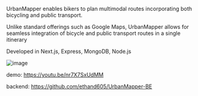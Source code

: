 UrbanMapper enables bikers to plan multimodal routes incorporating both bicycling and public transport.

Unlike standard offerings such as Google Maps, UrbanMapper allows for seamless integration of bicycle and public transport routes in a single itinerary

Developed in Next.js, Express, MongoDB, Node.js

![image](https://user-images.githubusercontent.com/44384988/191679652-4fb66dc3-9321-4cdd-bca3-bc6175f487e1.png)

demo: https://youtu.be/nr7X7SxUdMM

backend: https://github.com/ethand605/UrbanMapper-BE
